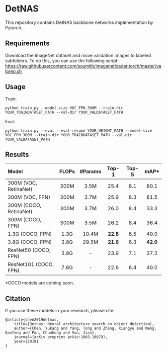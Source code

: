 # DetNAS

This repository contains DetNAS backbone networks implementation by Pytorch.

## Requirements
Download the ImageNet dataset and move validation images to labeled subfolders. To do this, you can use the following script:
https://raw.githubusercontent.com/soumith/imagenetloader.torch/master/valprep.sh

## Usage
Train:
```shell
python train.py --model-size VOC_FPN_300M --train-dir YOUR_TRAINDATASET_PATH --val-dir YOUR_VALDATASET_PATH
```
Eval:
```shell
python train.py --eval --eval-resume YOUR_WEIGHT_PATH --model-size VOC_FPN_300M --train-dir YOUR_TRAINDATASET_PATH --val-dir YOUR_VALDATASET_PATH
```



## Results

| Model                  | FLOPs| #Params| Top-1    | Top-5 |         mAP*       |
| :------------          | :---:| :-----:| :---:    | :---: | :--------------:   |
|300M (VOC, RetinaNet)	 | 300M	|  3.5M  |  25.4	|  8.1  |       80.1         |
|300M (VOC, FPN)	     | 300M	|  3.7M	 |  25.9    |  8.3  |       81.5         |
|300M (COCO, RetinaNet)  | 300M	|  3.7M  |  26.0    |  8.4  |       33.3         |
|300M (COCO, FPN) 	     | 300M	|  3.5M  |  26.2    |  8.4  |       36.4         |
|1.3G (COCO, FPN)	     | 1.3G	|  10.4M | **22.8** |  6.5  |       40.0         |
|3.8G (COCO, FPN)        | 3.8G	|  29.5M | **21.6** |  6.3  |     **42.0**       |
|ResNet50 (COCO, FPN)    | 3.8G	|  -     |  23.9    |  7.1  |       37.3         |
|ResNet101 (COCO, FPN)   | 7.6G	|  -     |  22.6    |  6.4  |       40.0         |

*COCO models are coming soon.

## Citation
If you use these models in your research, please cite:


    @article{chen2019detnas,
        title={Detnas: Neural architecture search on object detection},
        author={Chen, Yukang and Yang, Tong and Zhang, Xiangyu and Meng, Gaofeng and Pan, Chunhong and Sun, Jian},
        journal={arXiv preprint arXiv:1903.10979},
        year={2019}
    }
